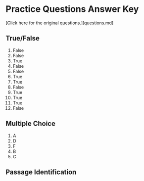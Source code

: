 # Practice Questions Answer Key

[Click here for the original questions.][questions.md]

## True/False

1. False
1. False
1. True
1. False
1. False
1. True
1. True
1. False
1. True
1. True
1. True
1. False

## Multiple Choice

1. A
1. D
1. F
1. B
1. C

## Passage Identification

